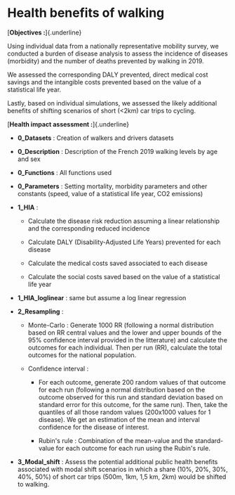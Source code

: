 # Health benefits of walking

[**Objectives :**]{.underline}

Using individual data from a nationally representative mobility survey, we conducted a burden of disease analysis to assess the incidence of diseases (morbidity) and the number of deaths prevented by walking in 2019.

We assessed the corresponding DALY prevented, direct medical cost savings and the intangible costs prevented based on the value of a statistical life year.

Lastly, based on individual simulations, we assessed the likely additional benefits of shifting scenarios of short (\<2km) car trips to cycling.

[**Health impact assessment :**]{.underline}

-   **0_Datasets** : Creation of walkers and drivers datasets

-   **0_Description** : Description of the French 2019 walking levels by age and sex

-   **0_Functions** : All functions used

-   **0_Parameters** : Setting mortality, morbidity parameters and other constants (speed, value of a statistical life year, CO2 emissions)

-   **1_HIA** :

    -   Calculate the disease risk reduction assuming a linear relationship and the corresponding reduced incidence

    -   Calculate DALY (Disability-Adjusted Life Years) prevented for each disease

    -   Calculate the medical costs saved associated to each disease

    -   Calculate the social costs saved based on the value of a statistical life year

-   **1_HIA_loglinear** : same but assume a log linear regression

-   **2_Resampling** :

    -   Monte-Carlo : Generate 1000 RR (following a normal distribution based on RR central values and the lower and upper bounds of the 95% confidence interval provided in the litterature) and calculate the outcomes for each individual. Then per run (RR), calculate the total outcomes for the national population.

    -   Confidence interval :

        -   For each outcome, generate 200 random values of that outcome for each run (following a normal distribution based on the outcome observed for this run and standard deviation based on standard error for this outcome, for the same run). Then, take the quantiles of all those random values (200x1000 values for 1 disease). We get an estimation of the mean and interval confidence for the disease of interest.

        -   Rubin's rule : Combination of the mean-value and the standard-value for each outcome for each run using the Rubin's rule.

-   **3_Modal_shift** : Assess the potential additional public health benefits associated with modal shift scenarios in which a share (10%, 20%, 30%, 40%, 50%) of short car trips (500m, 1km, 1,5 km, 2km) would be shifted to walking.
